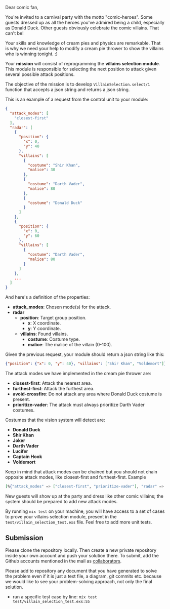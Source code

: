 Dear comic fan,

You're invited to a carnival party with the motto "comic-heroes". Some guests
dressed up as all the heroes you've admired being a child, especially as Donald
Duck. Other guests obviously celebrate the comic villains. That can't be! 

Your skills and knowledge of cream pies and physics are remarkable. That is why
we need your help to modify a cream pie thrower to show the villains who is
winning tonight. :) 

Your **mission** will consist of reprogramming the **villains selection
module**. This module is responsible for selecting the next position to attack
given several possible attack positions. 

The objective of the mission is to develop `VillainSelection.select/1` function
that accepts a json string and returns a json string.

This is an example of a request from the control unit to your module:

```json
{
  "attack_modes": [
    "closest-first"
  ],
  "radar": [
    {
      "position": {
        "x": 0,
        "y": 40
      },
      "villains": [
        {
          "costume": "Shir Khan",
          "malice": 30
        },
        {
          "costume": "Darth Vader",
          "malice": 80
        },
        {
          "costume": "Donald Duck"
        }
      ]
    },
    {
      "position": {
        "x": 0,
        "y": 60
      },
      "villains": [
        {
          "costume": "Darth Vader",
          "malice": 80
        }
      ]
    },
    ...
  ]
}
```

And here's a definition of the properties:

- **attack_modes**: Chosen mode(s) for the attack.
- **radar**
  - **position**: Target group position.
    - **x**: X coordinate.
    - **y**: Y coordinate.
  - **villains**: Found villains.
    - **costume**: Costume type.
    - **malice**: The malice of the villain (0-100). 

Given the previous request, your module should return a json string like this:

```json
{"position": {"x": 0, "y": 40}, "villains": ["Shir Khan", "Voldemort"]}
```

The attack modes we have implemented in the cream pie thrower are:

- **closest-first**: Attack the nearest area.
- **furthest-first**: Attack the furthest area.
- **avoid-crossfire**: Do not attack any area where Donald Duck costume is present.
- **prioritize-vader**: The attack must always prioritize Darth Vader costumes.

Costumes that the vision system will detect are:

- **Donald Duck**
- **Shir Khan**
- **Joker**
- **Darth Vader**
- **Lucifer**
- **Captain Hook**
- **Voldemort**

Keep in mind that attack modes can be chained but you should not chain opposite
attack modes, like closest-first and furthest-first. Example

```elixir
[%{"attack_modes" => ["closest-first", "prioritize-vader"], "radar" => ...
```

New guests will show up at the party and dress like other comic villains; the
system should be prepared to add new attack modes.

By running `mix test` on your machine, you will have access to a set of cases to 
prove your villains selection module, present in the
`test/villain_selection_test.exs` file. Feel free to add more unit tests.

## Submission

Please clone the repository locally. Then create a new private repository inside
your own account and push your solution there. To submit, add the Github accounts
mentioned in the mail as [collaborators][1].

Please add to repository any document that you have generated to solve the
problem even if it is just a text file, a diagram, git commits etc. because we
would like to see your problem-solving approach, not only the final solution.

[1]: https://docs.github.com/en/account-and-profile/setting-up-and-managing-your-personal-account-on-github/managing-access-to-your-personal-repositories/inviting-collaborators-to-a-personal-repository

- run a specific test case by line: `mix test test/villain_selection_test.exs:55`